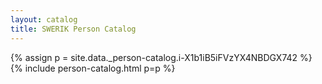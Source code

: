 ```yaml
---
layout: catalog
title: SWERIK Person Catalog
---
```

{% assign p = site.data._person-catalog.i-X1b1iB5iFVzYX4NBDGX742 %}
{% include person-catalog.html p=p %}


